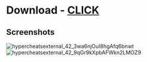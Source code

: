 # Download - [CLICK](link_to_download)

## Screenshots

![hypercheatsexternal_42_3wa6njOuI8hgAfq6bnwt](https://github.com/user-attachments/assets/01f3e1b7-27c8-40fc-be22-b94b6995cb47)
![hypercheatsexternal_42_9qGr9kXpbAFWkn2LMOZ9](https://github.com/user-attachments/assets/654c20d5-3a1d-45a4-9873-c2858ff423eb)

